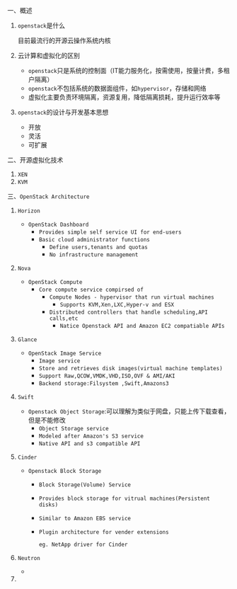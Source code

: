 一、概述

1. `openstack`是什么

   目前最流行的开源云操作系统内核

2. 云计算和虚拟化的区别

   - `openstack`只是系统的控制面（IT能力服务化，按需使用，按量计费，多租户隔离）
   - `openstack`不包括系统的数据面组件，如`hypervisor`，存储和网络
   - 虚拟化主要负责环境隔离，资源复用，降低隔离损耗，提升运行效率等

3. `openstack`的设计与开发基本思想

   - 开放
   - 灵活
   - 可扩展

二、开源虚拟化技术

1. `XEN`
2. `KVM`

三、`OpenStack Architecture`

1. `Horizon`

   - `OpenStack Dashboard`
     - `Provides simple self service UI for end-users`
     - `Basic cloud administrator functions`
       - `Define users,tenants and quotas`
       - `No infrastructure management`

2. `Nova`

   - `OpenStack Compute`
     - `Core compute service compirsed of`
       - `Compute Nodes - hypervisor that run virtual machines`
         - `Supports KVM,Xen,LXC,Hyper-v and ESX`
       - `Distributed controllers that handle scheduling,API calls,etc`
         - `Natice Openstack API and Amazon EC2 compatiable APIs`

3. `Glance`

   - `OpenStack Image Service`
     - `Image service`
     - `Store and retrieves disk images(virtual machine templates)`
     - `Support Raw,QCOW,VMDK,VHD,ISO,OVF & AMI/AKI`
     - `Backend storage:Filsystem ,Swift,Amazons3`

4. `Swift`

   - `Openstack Object Storage`:可以理解为类似于网盘，只能上传下载查看，但是不能修改
     - `Object Storage service`
     - `Modeled after Amazon's S3 service`
     - `Native API and s3 compatible API`

5. `Cinder`

   - `Openstack Block Storage`

     - `Block Storage(Volume) Service`

     - `Provides block storage for vitrual machines(Persistent disks)`

     - `Similar to Amazon EBS service`

     - `Plugin architecture for vender extensions`

       `eg. NetApp driver for Cinder`

6. `Neutron`

   - 

7. 